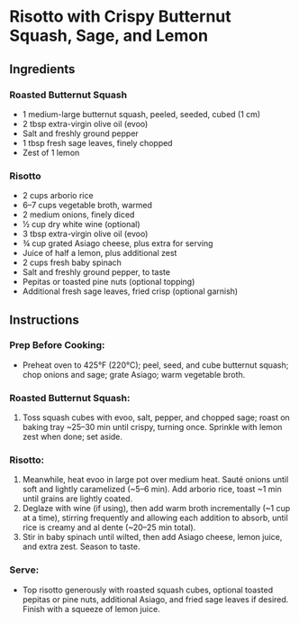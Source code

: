 # Risotto with Crispy Butternut Squash, Sage, and Lemon

## Ingredients

### Roasted Butternut Squash
- 1 medium-large butternut squash, peeled, seeded, cubed (1 cm)
- 2 tbsp extra-virgin olive oil (evoo)
- Salt and freshly ground pepper
- 1 tbsp fresh sage leaves, finely chopped
- Zest of 1 lemon

### Risotto
- 2 cups arborio rice
- 6–7 cups vegetable broth, warmed
- 2 medium onions, finely diced
- ½ cup dry white wine (optional)
- 3 tbsp extra-virgin olive oil (evoo)
- ¾ cup grated Asiago cheese, plus extra for serving
- Juice of half a lemon, plus additional zest
- 2 cups fresh baby spinach
- Salt and freshly ground pepper, to taste
- Pepitas or toasted pine nuts (optional topping)
- Additional fresh sage leaves, fried crisp (optional garnish)

## Instructions

### Prep Before Cooking:
- Preheat oven to 425°F (220°C); peel, seed, and cube butternut squash; chop onions and sage; grate Asiago; warm vegetable broth.

### Roasted Butternut Squash:
1. Toss squash cubes with evoo, salt, pepper, and chopped sage; roast on baking tray ~25–30 min until crispy, turning once. Sprinkle with lemon zest when done; set aside.

### Risotto:
1. Meanwhile, heat evoo in large pot over medium heat. Sauté onions until soft and lightly caramelized (~5–6 min). Add arborio rice, toast ~1 min until grains are lightly coated.
2. Deglaze with wine (if using), then add warm broth incrementally (~1 cup at a time), stirring frequently and allowing each addition to absorb, until rice is creamy and al dente (~20–25 min total).
3. Stir in baby spinach until wilted, then add Asiago cheese, lemon juice, and extra zest. Season to taste.

### Serve:
- Top risotto generously with roasted squash cubes, optional toasted pepitas or pine nuts, additional Asiago, and fried sage leaves if desired. Finish with a squeeze of lemon juice.
